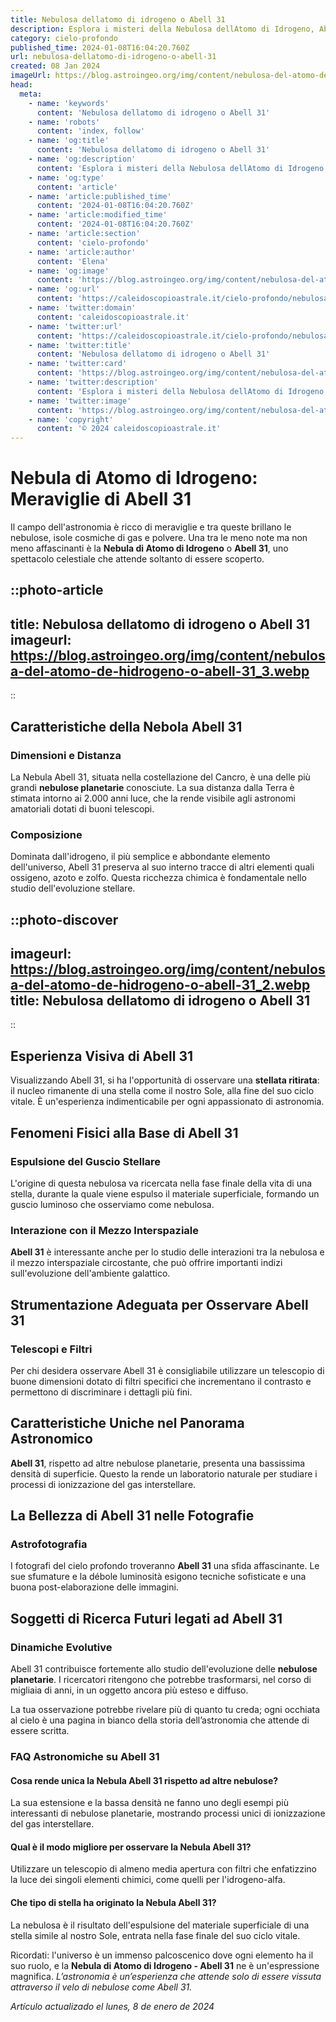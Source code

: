 ```yaml
---
title: Nebulosa dellatomo di idrogeno o Abell 31
description: Esplora i misteri della Nebulosa dellAtomo di Idrogeno, Abell 31. Unico e affascinante, un viaggio cosmico che ti incanterà.
category: cielo-profondo
published_time: 2024-01-08T16:04:20.760Z
url: nebulosa-dellatomo-di-idrogeno-o-abell-31
created: 08 Jan 2024
imageUrl: https://blog.astroingeo.org/img/content/nebulosa-del-atomo-de-hidrogeno-o-abell-31_3.webp
head:
  meta:
    - name: 'keywords'
      content: 'Nebulosa dellatomo di idrogeno o Abell 31'
    - name: 'robots'
      content: 'index, follow'
    - name: 'og:title'
      content: 'Nebulosa dellatomo di idrogeno o Abell 31'
    - name: 'og:description'
      content: 'Esplora i misteri della Nebulosa dellAtomo di Idrogeno, Abell 31. Unico e affascinante, un viaggio cosmico che ti incanterà.'
    - name: 'og:type'
      content: 'article'
    - name: 'article:published_time'
      content: '2024-01-08T16:04:20.760Z'
    - name: 'article:modified_time'
      content: '2024-01-08T16:04:20.760Z'
    - name: 'article:section'
      content: 'cielo-profondo'
    - name: 'article:author'
      content: 'Elena'
    - name: 'og:image'
      content: 'https://blog.astroingeo.org/img/content/nebulosa-del-atomo-de-hidrogeno-o-abell-31_3.webp'
    - name: 'og:url'
      content: 'https://caleidoscopioastrale.it/cielo-profondo/nebulosa-dellatomo-di-idrogeno-o-abell-31'
    - name: 'twitter:domain'
      content: 'caleidoscopioastrale.it'
    - name: 'twitter:url'
      content: 'https://caleidoscopioastrale.it/cielo-profondo/nebulosa-dellatomo-di-idrogeno-o-abell-31'
    - name: 'twitter:title'
      content: 'Nebulosa dellatomo di idrogeno o Abell 31'
    - name: 'twitter:card'
      content: 'https://blog.astroingeo.org/img/content/nebulosa-del-atomo-de-hidrogeno-o-abell-31_3.webp'
    - name: 'twitter:description'
      content: 'Esplora i misteri della Nebulosa dellAtomo di Idrogeno, Abell 31. Unico e affascinante, un viaggio cosmico che ti incanterà.'
    - name: 'twitter:image'
      content: 'https://blog.astroingeo.org/img/content/nebulosa-del-atomo-de-hidrogeno-o-abell-31_3.webp'
    - name: 'copyright'
      content: '© 2024 caleidoscopioastrale.it'
---
```

# Nebula di Atomo di Idrogeno: Meraviglie di Abell 31

Il campo dell'astronomia è ricco di meraviglie e tra queste brillano le nebulose, isole cosmiche di gas e polvere. Una tra le meno note ma non meno affascinanti è la **Nebula di Atomo di Idrogeno** o **Abell 31**, uno spettacolo celestiale che attende soltanto di essere scoperto.

::photo-article
---
title: Nebulosa dellatomo di idrogeno o Abell 31
imageurl: https://blog.astroingeo.org/img/content/nebulosa-del-atomo-de-hidrogeno-o-abell-31_3.webp
---
::

## Caratteristiche della Nebola Abell 31

### Dimensioni e Distanza
La Nebula Abell 31, situata nella costellazione del Cancro, è una delle più grandi **nebulose planetarie** conosciute. La sua distanza dalla Terra è stimata intorno ai 2.000 anni luce, che la rende visibile agli astronomi amatoriali dotati di buoni telescopi.

### Composizione
Dominata dall'idrogeno, il più semplice e abbondante elemento dell'universo, Abell 31 preserva al suo interno tracce di altri elementi quali ossigeno, azoto e zolfo. Questa ricchezza chimica è fondamentale nello studio dell'evoluzione stellare.

::photo-discover
---
imageurl: https://blog.astroingeo.org/img/content/nebulosa-del-atomo-de-hidrogeno-o-abell-31_2.webp
title: Nebulosa dellatomo di idrogeno o Abell 31
---
::

## Esperienza Visiva di Abell 31

Visualizzando Abell 31, si ha l'opportunità di osservare una **stellata ritirata**: il nucleo rimanente di una stella come il nostro Sole, alla fine del suo ciclo vitale. È un'esperienza indimenticabile per ogni appassionato di astronomia.

## Fenomeni Fisici alla Base di Abell 31

### Espulsione del Guscio Stellare
L'origine di questa nebulosa va ricercata nella fase finale della vita di una stella, durante la quale viene espulso il materiale superficiale, formando un guscio luminoso che osserviamo come nebulosa.

### Interazione con il Mezzo Interspaziale
**Abell 31** è interessante anche per lo studio delle interazioni tra la nebulosa e il mezzo interspaziale circostante, che può offrire importanti indizi sull'evoluzione dell'ambiente galattico.

## Strumentazione Adeguata per Osservare Abell 31

### Telescopi e Filtri
Per chi desidera osservare Abell 31 è consigliabile utilizzare un telescopio di buone dimensioni dotato di filtri specifici che incrementano il contrasto e permettono di discriminare i dettagli più fini.

## Caratteristiche Uniche nel Panorama Astronomico

**Abell 31**, rispetto ad altre nebulose planetarie, presenta una bassissima densità di superficie. Questo la rende un laboratorio naturale per studiare i processi di ionizzazione del gas interstellare.

## La Bellezza di Abell 31 nelle Fotografie

### Astrofotografia
I fotografi del cielo profondo troveranno **Abell 31** una sfida affascinante. Le sue sfumature e la débole luminosità esigono tecniche sofisticate e una buona post-elaborazione delle immagini.

## Soggetti di Ricerca Futuri legati ad Abell 31

### Dinamiche Evolutive
Abell 31 contribuisce fortemente allo studio dell'evoluzione delle **nebulose planetarie**. I ricercatori ritengono che potrebbe trasformarsi, nel corso di migliaia di anni, in un oggetto ancora più esteso e diffuso.

La tua osservazione potrebbe rivelare più di quanto tu creda; ogni occhiata al cielo è una pagina in bianco della storia dell’astronomia che attende di essere scritta.

### **FAQ Astronomiche su Abell 31**

#### Cosa rende unica la Nebula Abell 31 rispetto ad altre nebulose?
La sua estensione e la bassa densità ne fanno uno degli esempi più interessanti di nebulose planetarie, mostrando processi unici di ionizzazione del gas interstellare.

#### Qual è il modo migliore per osservare la Nebula Abell 31?
Utilizzare un telescopio di almeno media apertura con filtri che enfatizzino la luce dei singoli elementi chimici, come quelli per l'idrogeno-alfa.

#### Che tipo di stella ha originato la Nebula Abell 31?
La nebulosa è il risultato dell'espulsione del materiale superficiale di una stella simile al nostro Sole, entrata nella fase finale del suo ciclo vitale.

Ricordati: l'universo è un immenso palcoscenico dove ogni elemento ha il suo ruolo, e la **Nebula di Atomo di Idrogeno - Abell 31** ne è un'espressione magnifica. *L’astronomia è un’esperienza che attende solo di essere vissuta attraverso il velo di nebulose come Abell 31.*

_Artículo actualizado el lunes, 8 de enero de 2024_